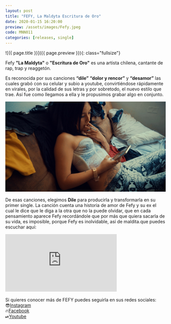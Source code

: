 ```yaml
---
layout: post
title: "FEFY, La Maldyta Escritura de Oro"
date: 2020-01-15 16:20:00
preview: /assets/images/Fefy.jpeg
code: MNN011
categories: [releases, single]
---
```


![{{ page.title }}]({{ page.preview }}){: class="fullsize"}

Fefy **"La Maldyta"** o **"Escritura de Oro"** es una artista chilena, cantante de rap, trap y reaggetón.

<!--break-->

Es reconocida por sus canciones **“dile”** **“dolor y rencor”** y **“desamor”** las cuales grabó con su celular y subio a youtube, convirtiéndose rápidamente en virales, por la calidad de sus letras y por sobretodo, el nuevo estilo que trae. Así fue como llegamos a ella y le propusimos grabar algo en conjunto.

![ff](/assets/images/Fefy1.jpeg)

De esas canciones, elegimos **Dile** para producirla y transformarla en su primer single. La canción cuenta una historia de amor de Fefy y su ex el cual le dice que le diga a la otra  que no la puede olvidar, que en cada pensamiento aparece Fefy recordándole que por más que quiera sacarla de su vida, es imposible, porque Fefy es inolvidable, así de maldita.que puedes escuchar aquí:

<iframe src="https://open.spotify.com/embed/album/5NE8nPG7fLOQ9XKWSpcDgC" width="350" height="180" frameborder="0" allowtransparency="true" allow="encrypted-media"></iframe>

Si quieres conocer más de FEFY puedes seguirla en sus redes sociales:
<br>😎[Instagram](https://www.instagram.com/fefyvisser/)
<br>🔥[Facebook](https://www.facebook.com/Fefy-La-Escritura-de-Oro-794632774060544/)
<br>⏯[Youtube](https://www.youtube.com/channel/UCBtOIBrzoJFp0yAQxkKTDxA)
